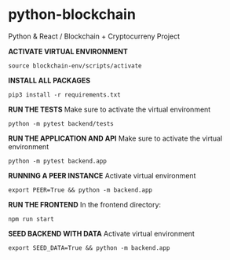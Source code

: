 # python-blockchain
 Python & React / Blockchain + Cryptocurreny Project

**ACTIVATE VIRTUAL ENVIRONMENT**
```
source blockchain-env/scripts/activate
```

**INSTALL ALL PACKAGES**
```
pip3 install -r requirements.txt
```

**RUN THE TESTS**
Make sure to activate the virtual environment
```
python -m pytest backend/tests
```

**RUN THE APPLICATION AND API**
Make sure to activate the virtual environment
```
python -m pytest backend.app
```

**RUNNING A PEER INSTANCE**
Activate virtual environment
```
export PEER=True && python -m backend.app
```

**RUN THE FRONTEND**
In the frontend directory:
```
npm run start
```

**SEED BACKEND WITH DATA**
Activate virtual environment
```
export SEED_DATA=True && python -m backend.app